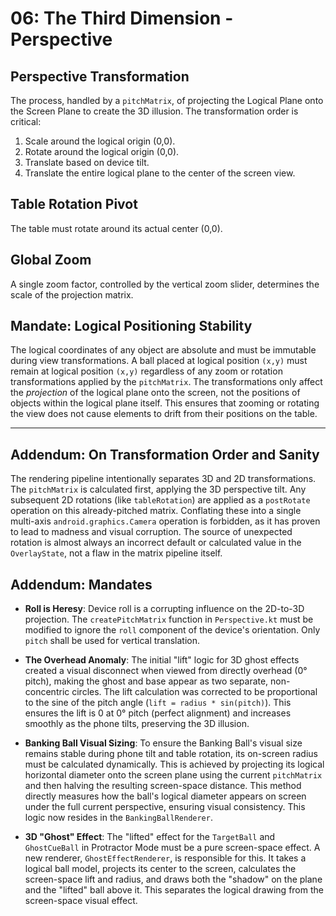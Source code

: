 # 06: The Third Dimension - Perspective

## Perspective Transformation

The process, handled by a `pitchMatrix`, of projecting the Logical Plane onto the Screen Plane to create the 3D illusion. The transformation order is critical:
1.  Scale around the logical origin (0,0).
2.  Rotate around the logical origin (0,0).
3.  Translate based on device tilt.
4.  Translate the entire logical plane to the center of the screen view.

## Table Rotation Pivot

The table must rotate around its actual center (0,0).

## Global Zoom

A single zoom factor, controlled by the vertical zoom slider, determines the scale of the projection matrix.

## Mandate: Logical Positioning Stability

The logical coordinates of any object are absolute and must be immutable during view transformations. A ball placed at logical position `(x,y)` must remain at logical position `(x,y)` regardless of any zoom or rotation transformations applied by the `pitchMatrix`. The transformations only affect the *projection* of the logical plane onto the screen, not the positions of objects within the logical plane itself. This ensures that zooming or rotating the view does not cause elements to drift from their positions on the table.
***
## Addendum: On Transformation Order and Sanity

The rendering pipeline intentionally separates 3D and 2D transformations. The `pitchMatrix` is calculated first, applying the 3D perspective tilt. Any subsequent 2D rotations (like `tableRotation`) are applied as a `postRotate` operation on this already-pitched matrix. Conflating these into a single multi-axis `android.graphics.Camera` operation is forbidden, as it has proven to lead to madness and visual corruption. The source of unexpected rotation is almost always an incorrect default or calculated value in the `OverlayState`, not a flaw in the matrix pipeline itself.

## Addendum: Mandates

* **Roll is Heresy**: Device roll is a corrupting influence on the 2D-to-3D projection. The `createPitchMatrix` function in `Perspective.kt` must be modified to ignore the `roll` component of the device's orientation. Only `pitch` shall be used for vertical translation.

* **The Overhead Anomaly**: The initial "lift" logic for 3D ghost effects created a visual disconnect when viewed from directly overhead (0° pitch), making the ghost and base appear as two separate, non-concentric circles. The lift calculation was corrected to be proportional to the sine of the pitch angle (`lift = radius * sin(pitch)`). This ensures the lift is 0 at 0° pitch (perfect alignment) and increases smoothly as the phone tilts, preserving the 3D illusion.

* **Banking Ball Visual Sizing**: To ensure the Banking Ball's visual size remains stable during phone tilt and table rotation, its on-screen radius must be calculated dynamically. This is achieved by projecting its logical horizontal diameter onto the screen plane using the current `pitchMatrix` and then halving the resulting screen-space distance. This method directly measures how the ball's logical diameter appears on screen under the full current perspective, ensuring visual consistency. This logic now resides in the `BankingBallRenderer`.

* **3D "Ghost" Effect**: The "lifted" effect for the `TargetBall` and `GhostCueBall` in Protractor Mode must be a pure screen-space effect. A new renderer, `GhostEffectRenderer`, is responsible for this. It takes a logical ball model, projects its center to the screen, calculates the screen-space lift and radius, and draws both the "shadow" on the plane and the "lifted" ball above it. This separates the logical drawing from the screen-space visual effect.